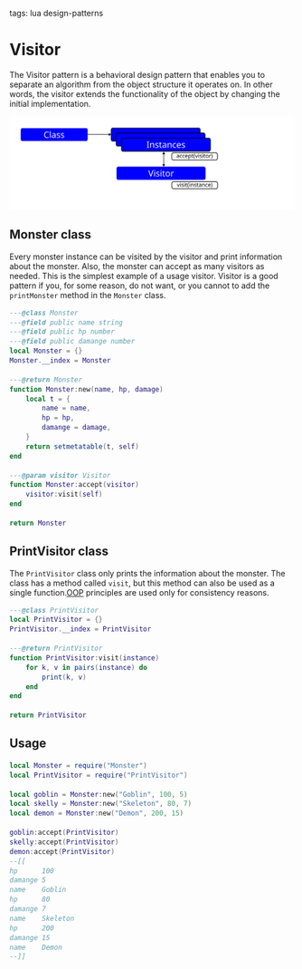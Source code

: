 <!-- Description: The Visitor pattern is a behavioral design pattern that enables you to separate an algorithm from the object structure it operates on. -->

tags: lua design-patterns

# Visitor

The Visitor pattern is a behavioral design pattern that enables you to separate an algorithm from the object structure
it operates on. In other words, the visitor extends the functionality of the object by changing the initial
implementation.

![Visitor Scheme](/assets/img/dp-visitor.svg)

## Monster class

Every monster instance can be visited by the visitor and print information about the monster. Also, the monster can
accept as many visitors as needed. This is the simplest example of a usage visitor. Visitor is a good pattern if
you, for some reason, do not want, or you cannot to add the `printMonster` method in the `Monster` class.

```lua
---@class Monster
---@field public name string
---@field public hp number
---@field public damange number
local Monster = {}
Monster.__index = Monster

---@return Monster
function Monster:new(name, hp, damage)
	local t = {
		name = name,
		hp = hp,
		damange = damage,
	}
	return setmetatable(t, self)
end

---@param visitor Visitor
function Monster:accept(visitor)
	visitor:visit(self)
end

return Monster
```

## PrintVisitor class

The `PrintVisitor` class only prints the information about the monster. The class has a method called `visit`, but
this method can also be used as a single function.[OOP](/post/object-oriented-programming-in-lua.html) principles are
used only for consistency reasons.

```lua
---@class PrintVisitor
local PrintVisitor = {}
PrintVisitor.__index = PrintVisitor

---@return PrintVisitor
function PrintVisitor:visit(instance)
	for k, v in pairs(instance) do
		print(k, v)
	end
end

return PrintVisitor
```

## Usage

```lua
local Monster = require("Monster")
local PrintVisitor = require("PrintVisitor")

local goblin = Monster:new("Goblin", 100, 5)
local skelly = Monster:new("Skeleton", 80, 7)
local demon = Monster:new("Demon", 200, 15)

goblin:accept(PrintVisitor)
skelly:accept(PrintVisitor)
demon:accept(PrintVisitor)
--[[
hp      100
damange 5
name    Goblin
hp      80
damange 7
name    Skeleton
hp      200
damange 15
name    Demon
--]]
```